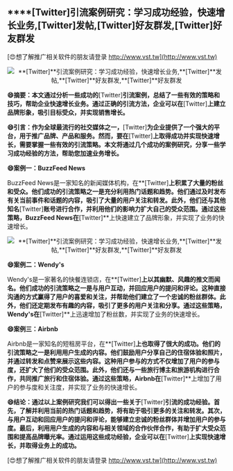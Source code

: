 ## ****[Twitter]**引流案例研究：学习成功经验，快速增长业务,**[Twitter]**发帖,**[Twitter]**好友群发,**[Twitter]**好友群发**

[😍想了解推广相关软件的朋友请登录 http://www.vst.tw](http://www.vst.tw)

 <center><img src="https://vst.tw/MP4/tuiguang/png/2.png" alt="**[Twitter]**引流案例研究：学习成功经验，快速增长业务,**[Twitter]**发帖,**[Twitter]**好友群发,**[Twitter]**好友群发"></center>

**😄摘要：本文通过分析一些成功的**[Twitter]**引流案例，总结了一些有效的策略和技巧，帮助企业快速增长业务。通过正确的引流方法，企业可以在**[Twitter]**上建立品牌形象，吸引目标受众，并实现销售增长。**

**😄引言：作为全球最流行的社交媒体之一，**[Twitter]**为企业提供了一个强大的平台，用于推广品牌、产品和服务。然而，要在**[Twitter]**上取得成功并实现快速增长，需要掌握一些有效的引流策略。本文将通过几个成功的案例研究，分享一些学习成功经验的方法，帮助您加速业务增长。**

**😄案例一：BuzzFeed News**

BuzzFeed News是一家知名的新闻媒体机构，在**[Twitter]**上积累了大量的粉丝和受众。他们成功的引流策略之一是充分利用热门话题和趋势。他们通过及时发布有关当前事件和话题的内容，吸引了大量的用户关注和转发。此外，他们还与其他知名**[Twitter]**账号进行合作，并利用他们的影响力扩大自己的受众范围。通过这些策略，BuzzFeed News在**[Twitter]**上快速建立了品牌形象，并实现了业务的快速增长。

 <center><img src="https://vst.tw/MP4/tuiguang/png/4.png" alt="**[Twitter]**引流案例研究：学习成功经验，快速增长业务,**[Twitter]**发帖,**[Twitter]**好友群发,**[Twitter]**好友群发"></center>

**😄案例二：Wendy's**

Wendy's是一家著名的快餐连锁店，在**[Twitter]**上以其幽默、风趣的推文而闻名。他们成功的引流策略之一是与用户互动，并回应用户的提问和评论。这种直接沟通的方式赢得了用户的喜爱和关注，并帮助他们建立了一个忠诚的粉丝群体。此外，他们还定期发布有趣的内容，吸引了更多的用户关注和分享。通过这些策略，Wendy's在**[Twitter]**上迅速增加了粉丝数，并实现了业务的快速增长。

**😄案例三：Airbnb**

Airbnb是一家知名的短租房平台，在**[Twitter]**上也取得了很大的成功。他们的引流策略之一是利用用户生成的内容。他们鼓励用户分享自己的住宿体验和照片，并通过转发和点赞来展示这些内容。这种用户参与的方式不仅增加了用户的参与度，还扩大了他们的受众范围。此外，他们还与一些旅行博主和旅游机构进行合作，共同推广旅行和住宿体验。通过这些策略，Airbnb在**[Twitter]**上增加了用户的参与度和关注度，并实现了业务的快速增长。

**😄结论：通过以上案例研究我们可以得出一些关于**[Twitter]**引流的成功经验。首先，了解并利用当前的热门话题和趋势，将有助于吸引更多的关注和转发。其次，与用户互动和回应用户的提问和评论，能够建立忠诚的粉丝群体并增加用户的参与度。最后，利用用户生成的内容和与相关领域的合作伙伴合作，有助于扩大受众范围和提高品牌曝光率。通过运用这些成功经验，企业可以在**[Twitter]**上实现快速增长，并取得业务上的成功。**

[😍想了解推广相关软件的朋友请登录 http://www.vst.tw](http://www.vst.tw)



